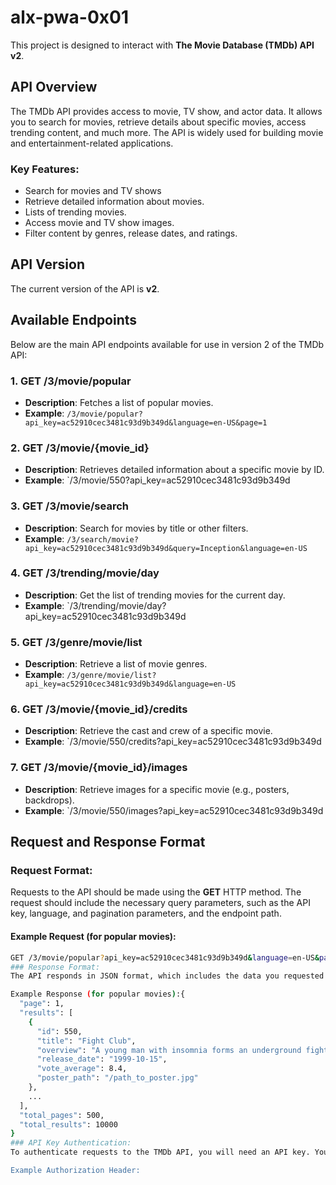 # alx-pwa-0x01

This project is designed to interact with **The Movie Database (TMDb) API v2**. 

## API Overview

The TMDb API provides access to movie, TV show, and actor data. It allows you to search for movies, retrieve details about specific movies, access trending content, and much more. The API is widely used for building movie and entertainment-related applications.

### Key Features:
- Search for movies and TV shows
- Retrieve detailed information about movies.
- Lists of trending movies. 
- Access movie and TV show images. 
- Filter content by genres, release dates, and ratings.

## API Version

The current version of the API is **v2**.

## Available Endpoints

Below are the main API endpoints available for use in version 2 of the TMDb API:

### 1. **GET /3/movie/popular**
   - **Description**: Fetches a list of popular movies.
   - **Example**: `/3/movie/popular?api_key=ac52910cec3481c93d9b349d&language=en-US&page=1`

### 2. **GET /3/movie/{movie_id}**
   - **Description**: Retrieves detailed information about a specific movie by ID.
   - **Example**: `/3/movie/550?api_key=ac52910cec3481c93d9b349d

### 3. **GET /3/movie/search**
   - **Description**: Search for movies by title or other filters.
   - **Example**: `/3/search/movie?api_key=ac52910cec3481c93d9b349d&query=Inception&language=en-US`

### 4. **GET /3/trending/movie/day**
   - **Description**: Get the list of trending movies for the current day.
   - **Example**: `/3/trending/movie/day?api_key=ac52910cec3481c93d9b349d

### 5. **GET /3/genre/movie/list**
   - **Description**: Retrieve a list of movie genres.
   - **Example**: `/3/genre/movie/list?api_key=ac52910cec3481c93d9b349d&language=en-US`

### 6. **GET /3/movie/{movie_id}/credits**
   - **Description**: Retrieve the cast and crew of a specific movie.
   - **Example**: `/3/movie/550/credits?api_key=ac52910cec3481c93d9b349d

### 7. **GET /3/movie/{movie_id}/images**
   - **Description**: Retrieve images for a specific movie (e.g., posters, backdrops).
   - **Example**: `/3/movie/550/images?api_key=ac52910cec3481c93d9b349d

## Request and Response Format

### Request Format:
Requests to the API should be made using the **GET** HTTP method. The request should include the necessary query parameters, such as the API key, language, and pagination parameters, and the endpoint path.

#### Example Request (for popular movies):
```bash
GET /3/movie/popular?api_key=ac52910cec3481c93d9b349d&language=en-US&page=1
### Response Format:
The API responds in JSON format, which includes the data you requested along with metadata about the request (e.g., page number, total results).

Example Response (for popular movies):{
  "page": 1,
  "results": [
    {
      "id": 550,
      "title": "Fight Club",
      "overview": "A young man with insomnia forms an underground fight club.",
      "release_date": "1999-10-15",
      "vote_average": 8.4,
      "poster_path": "/path_to_poster.jpg"
    },
    ...
  ],
  "total_pages": 500,
  "total_results": 10000
}
### API Key Authentication:
To authenticate requests to the TMDb API, you will need an API key. You can obtain an API key by creating an account and registering your app on TMDb's website. Once you have your API key, you include it in the request either via query parameter or HTTP header.

Example Authorization Header:
